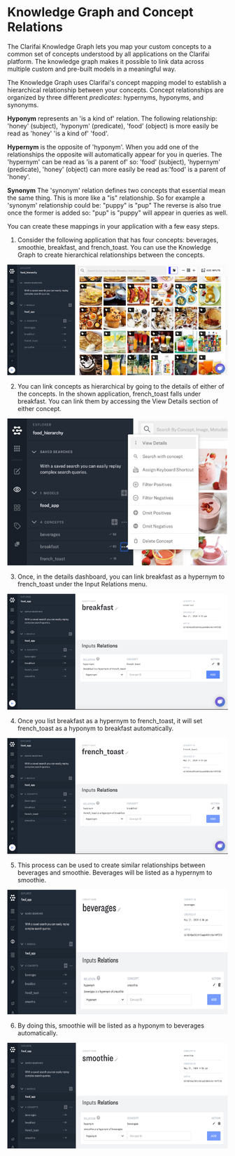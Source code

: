 # Knowledge Graph and Concept Relations

The Clarifai Knowledge Graph lets you map your custom concepts to a common set of concepts understood by all applications on the Clarifai platform. The knowledge graph makes it possible to link data across multiple custom and pre-built models in a meaningful way.

The Knowledge Graph uses Clarifai's concept mapping model to establish a hierarchical relationship between your concepts. Concept relationships are organized by three different *predicates*: hypernyms, hyponyms, and synonyms.

**Hyponym** represents an 'is a kind of' relation. The following relationship: 'honey' (subject), 'hyponym' (predicate), 'food' (object) is more easily be read as 'honey' 'is a kind of' 'food'.

**Hypernym** is the opposite of 'hyponym'. When you add one of the relationships the opposite will automatically appear for you in queries. The 'hypernym' can be read as 'is a parent of' so: 'food' (subject), 'hypernym' (predicate), 'honey' (object) can more easily be read as:'food' is a parent of 'honey'.

**Synonym** The 'synonym' relation defines two concepts that essential mean the same thing. This is more like a "is" relationship. So for example a 'synonym' relationship could be: "puppy" is "pup" The reverse is also true once the former is added so: "pup" is "puppy" will appear in queries as well.


You can create these mappings in your application with a few easy steps.  

1. Consider the following application that has four concepts: beverages, smoothie, breakfast, and french_toast. You can use the Knowledge Graph to create hierarchical relationships between the concepts.

![](../../images/kg1.png)

2. You can link concepts as hierarchical by going to the details of either of the concepts. In the shown application, french_toast falls under breakfast. You can link them by accessing the View Details section of either concept.

![](../../images/kg2.png)

3. Once, in the details dashboard, you can link breakfast as a hypernym to french_toast under the Input Relations menu.

![](../../images/kg3.png)

4. Once you list breakfast as a hypernym to french_toast, it will set french_toast as a hyponym to breakfast automatically.

![](../../images/kg4.png)

5. This process can be used to create similar relationships between beverages and smoothie. Beverages will be listed as a hypernym to smoothie.

![](../../images/kg5.png)

6. By doing this, smoothie will be listed as a hyponym to beverages automatically.

![](../../images/kg6.png)
